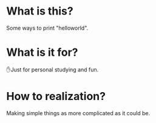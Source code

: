 # What is this?
Some ways to print "helloworld".

# What is it for?

✋Just for personal studying and fun.

# How to realization?

Making simple things as more complicated as it could be.

